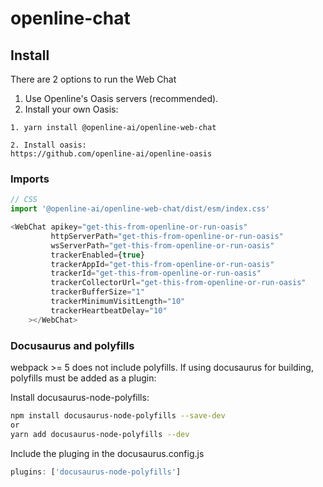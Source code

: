 # openline-chat

## Install
There are 2 options to run the Web Chat
1. Use Openline's Oasis servers (recommended).
2. Install your own Oasis:

```
1. yarn install @openline-ai/openline-web-chat
```

```
2. Install oasis: 
https://github.com/openline-ai/openline-oasis
```

### Imports

```javascript
// CSS
import '@openline-ai/openline-web-chat/dist/esm/index.css'
```

```javascript
<WebChat apikey="get-this-from-openline-or-run-oasis" 
         httpServerPath="get-this-from-openline-or-run-oasis" 
         wsServerPath="get-this-from-openline-or-run-oasis" 
         trackerEnabled={true} 
         trackerAppId="get-this-from-openline-or-run-oasis" 
         trackerId="get-this-from-openline-or-run-oasis" 
         trackerCollectorUrl="get-this-from-openline-or-run-oasis" 
         trackerBufferSize="1" 
         trackerMinimumVisitLength="10" 
         trackerHeartbeatDelay="10"
    ></WebChat>
```

### Docusaurus and polyfills
webpack >= 5 does not include polyfills. 
If using docusaurus for building, polyfills must be added as a plugin:

Install docusaurus-node-polyfills:
```bash
npm install docusaurus-node-polyfills --save-dev
or
yarn add docusaurus-node-polyfills --dev
```

Include the pluging in the docusaurus.config.js
```javascript
plugins: ['docusaurus-node-polyfills']
```
